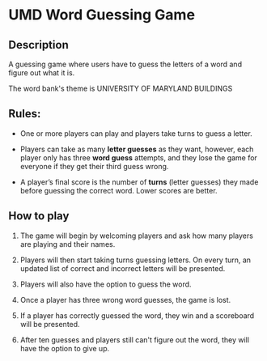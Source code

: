 # UMD Word Guessing Game


## Description
A guessing game where users have to guess the letters of a word and figure out what it is.

The word bank's theme is UNIVERSITY OF MARYLAND BUILDINGS


## Rules:
- One or more players can play and players take turns to guess a letter.

- Players can take as many **letter guesses** as they want,
however, each player only has three **word guess** attempts, and they lose the game for everyone if they get their third guess
wrong.

- A player’s final score is the number of **turns** (letter guesses) they made before guessing the correct word. Lower scores are better.


## How to play
1. The game will begin by welcoming players and ask how many players are playing and their names.

2. Players will then start taking turns guessing letters. On every turn, an updated list of correct and incorrect letters will be presented.

3. Players will also have the option to guess the word.

4. Once a player has three wrong word guesses, the game is lost.

5. If a player has correctly guessed the word, they win and a scoreboard will be presented.

6. After ten guesses and players still can't figure out the word, they will have the option to give up.